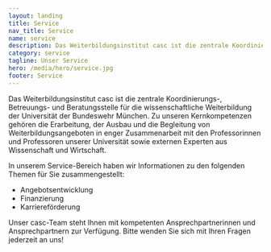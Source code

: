 ```yaml
---
layout: landing
title: Service
nav_title: Service
name: service
description: Das Weiterbildungsinstitut casc ist die zentrale Koordinierungs-, Betreuungs- und Beratungsstelle für die wissenschaftliche Weiterbildung der Universität der Bundeswehr München. 
category: service
tagline: Unser Service
hero: /media/hero/service.jpg
footer: Service
---
```


Das Weiterbildungsinstitut casc ist die zentrale Koordinierungs-, Betreuungs- und Beratungsstelle für die wissenschaftliche Weiterbildung der Universität der Bundeswehr München. Zu unseren Kernkompetenzen gehören die Erarbeitung, der Ausbau und die Begleitung von Weiterbildungsangeboten in enger Zusammenarbeit mit den Professorinnen und Professoren unserer Universität sowie externen Experten aus Wissenschaft und Wirtschaft. 

In unserem Service-Bereich haben wir Informationen zu den folgenden Themen für Sie zusammengestellt:

<ul class="list">
<li> Angebotsentwicklung</li>
<li> Finanzierung</li>
<li> Karriereförderung</li>
</ul>
Unser casc-Team steht Ihnen mit kompetenten Ansprechpartnerinnen und Ansprechpartnern zur Verfügung. Bitte wenden Sie sich mit Ihren Fragen jederzeit an uns!
